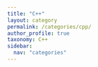 ```yaml
---
title: "C++"
layout: category
permalink: /categories/cpp/
author_profile: true
taxonomy: C++
sidebar:
  nav: "categories"
---
```

